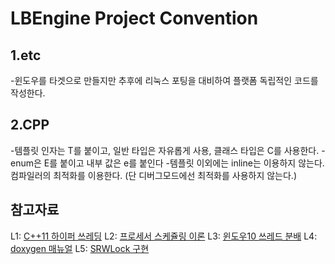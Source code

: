 LBEngine Project Convention
================================

1.etc
-------------------------

-윈도우를 타겟으로 만들지만 추후에 리눅스 포팅을 대비하여 플랫폼 독립적인 코드를 작성한다.

2.CPP
-------------------------

-템플릿 인자는 T를 붙이고, 일반 타입은 자유롭게 사용, 클래스 타입은 C를 사용한다.
-enum은 E를 붙이고 내부 값은 e를 붙인다
-템플릿 이외에는 inline는 이용하지 않는다. 컴파일러의 최적화를 이용한다.
(단 디버그모드에선 최적화를 사용하지 않는다.)

참고자료
-------------------------

L1: [C++11 하이퍼 쓰레딩](https://eli.thegreenplace.net/2016/c11-threads-affinity-and-hyperthreading/)
L2: [프로세서 스케쥴링 이론](http://colomy.tistory.com/120)
L3: [윈도우10 쓰레드 분배](http://www.hwbattle.com/bbs/board.php?bo_table=news&wr_id=70307)
L4: [doxygen 매뉴얼](https://rinovation.tistory.com/77)
L5: [SRWLock 구현](https://megayuchi.com/2017/06/25/srwlock-%EB%B9%A0%EB%A5%B8-%EC%84%B1%EB%8A%A5%EC%9D%98-%EB%B9%84%EA%B2%B0/)
